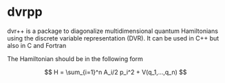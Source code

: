 # dvrpp
dvr++ is a package to diagonalize multidimensional quantum Hamiltonians using the discrete variable representation (DVR).
It can be used in C++ but also in C and Fortran

The Hamiltonian should be in the following form

$$
H = \sum_{i=1}^n A_i/2 p_i^2 + V(q_1,...,q_n)
$$

